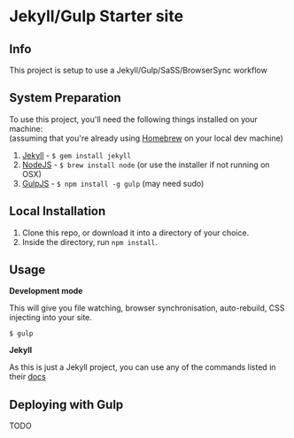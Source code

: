 Jekyll/Gulp Starter site
=============================

## Info

This project is setup to use a Jekyll/Gulp/SaSS/BrowserSync workflow

## System Preparation

To use this project, you'll need the following things installed on your machine:<br />
(assuming that you're already using [Homebrew](http://brew.sh/) on your local dev machine)

1. [Jekyll](http://jekyllrb.com/) - `$ gem install jekyll`
2. [NodeJS](http://nodejs.org) - `$ brew install node` (or use the installer if not running on OSX)
3. [GulpJS](https://github.com/gulpjs/gulp) - `$ npm install -g gulp` (may need sudo)

## Local Installation

1. Clone this repo, or download it into a directory of your choice.
2. Inside the directory, run `npm install`.

## Usage

**Development mode**

This will give you file watching, browser synchronisation, auto-rebuild, CSS injecting into your site.

```shell
$ gulp
```

**Jekyll**

As this is just a Jekyll project, you can use any of the commands listed in their [docs](http://jekyllrb.com/docs/usage/)

## Deploying with Gulp

TODO
